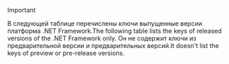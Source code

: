 
> [!IMPORTANT]
> <span data-ttu-id="1ec74-101">В следующей таблице перечислены ключи выпущенные версии платформа .NET Framework.</span><span class="sxs-lookup"><span data-stu-id="1ec74-101">The following table lists the keys of released versions of the .NET Framework only.</span></span> <span data-ttu-id="1ec74-102">Он не содержит ключи из предварительной версии и предварительных версий.</span><span class="sxs-lookup"><span data-stu-id="1ec74-102">It doesn't list the keys of preview or pre-release versions.</span></span>
